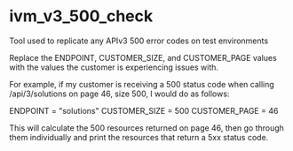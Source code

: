 # ivm_v3_500_check
Tool used to replicate any APIv3 500 error codes on test environments

Replace the ENDPOINT, CUSTOMER_SIZE, and CUSTOMER_PAGE values with the values the customer is experiencing issues with.

For example, if my customer is receiving a 500 status code when calling /api/3/solutions on page 46, size 500, I would do as follows:

ENDPOINT = "solutions"
CUSTOMER_SIZE = 500
CUSTOMER_PAGE = 46

This will calculate the 500 resources returned on page 46, then go through them individually and print the resources that return a 5xx status code.